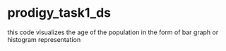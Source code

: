 # prodigy_task1_ds
this code visualizes the age of the population in the form of bar graph or histogram representation
